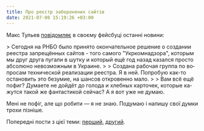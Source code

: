 ```yaml
---
title: Про реєстр заборонених сайтів
date: 2021-07-08 15:19:26 +03:00
---
```


Макс Тульев [повідомляє][1] в своєму фейсбуці останні новини:

<div lang="ru" markdown="1">
> Сегодня на РНБО было принято окончательное решение о создании реестра запрещённых сайтов - того самого "Укркомнадзора", которым мы друг друга пугали в шутку и который ещё год назад казался просто абсолюно невозможным в Украине.
>
> Создана рабочая группа по вопросам технической реализации реестра. Я в ней. Попробую как-то остановить это безумие, на шансов откровенно мало.
>
> Вам всё ещё пофиг? Думаете не дойдёт до голода и хлебных карточек, которые кажутся такой же фантастикой сейчас? А я вот уже не думаю.
</div>

Мені не пофіг, але що робити — я не знаю. Подумаю і напишу свої думки трохи пізніше.

Попередні пости з цієї теми: [перший][2], [другий][3].

[1]: https://www.facebook.com/mt6561/posts/4321573754572469
[2]: /2021/07/01/censorship.html
[3]: /2021/07/02/pro-tsienzuru-shchie-raz.html
